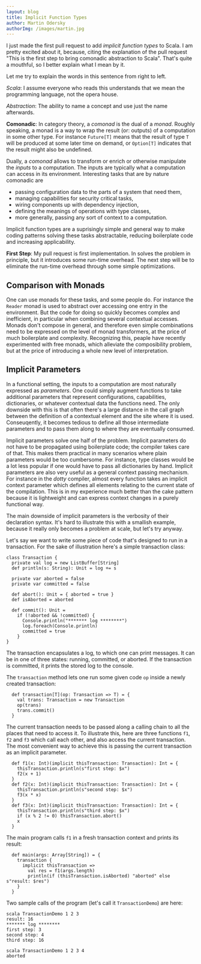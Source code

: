 ```yaml
---
layout: blog
title: Implicit Function Types
author: Martin Odersky
authorImg: /images/martin.jpg
---
```


I just made the first pull request to add _implicit function types_ to
Scala. I am pretty excited about it, because, citing the explanation
of the pull request "This is the first step to bring comonadic
abstraction to Scala". That's quite a mouthful, so I better explain what I
mean by it.

Let me try to explain the words in this sentence from right to left.

*Scala*: I assume everyone who reads this understands that we mean the
 programming language, not the opera house.

*Abstraction*: The ability to name a concept and use just the name afterwards.

**Comonadic**: In category theory, a _comonad_ is the dual of a
_monad_. Roughly speaking, a monad is a way to wrap the result (or:
outputs) of a computation in some other type. For instance
`Future[T]` means that the result of type `T` will be produced at
some later time on demand, or `Option[T]` indicates that the result
might also be undefined.

Dually, a _comonad_ allows to transform or
enrich or otherwise manipulate the _inputs_ to a computation.
The inputs are typically what a computation can access in its
environment. Interesting tasks that are by nature comonadic are

 - passing configuration data to the parts of a system that need them,
 - managing capabilities for security critical tasks,
 - wiring components up with dependency injection,
 - defining the meanings of operations with type classes,
 - more generally, passing any sort of context to a computation.

Implicit function types are a suprisingly simple and general way to
make coding patterns solving these tasks abstractable, reducing
boilerplate code and increasing applicability.

**First Step**: My pull request is first implementation. In solves the
 problem in principle, but it introduces some run-time overhead. The
 next step will be to eliminate the run-time overhead through some
 simple optimizations.


## Comparison with Monads

One can use monads for these tasks, and some people do. For instance
the `Reader` monad is used to abstract over accessing one entry in the
environment.  But the code for doing so quickly becomes complex and
inefficient, in particular when combining several contextual
accesses. Monads don't compose in general, and therefore even simple
combinations need to be expressed on the level of monad transformers,
at the price of much boilerplate and complexity. Recognizing this,
peaple have recently experimented with free monads, which alleviate
the composibility problem, but at the price of introducing a whole new
level of interpretation.

## Implicit Parameters

In a functional setting, the inputs to a computation are most
naturally expressed as _parameters_. One could simply augment
functions to take additional parameters that represent configurations,
capabilities, dictionaries, or whatever contextual data the functions
need. The only downside with this is that often there's a large
distance in the call graph between the definition of a contextual
element and the site where it is used. Conseuqently, it becomes
tedious to define all those intermediate parameters and to pass them
along to where they are eventually consumed.

Implicit parameters solve one half of the problem. Implicit
parameters do not have to be propagated using boilerplate code; the
compiler takes care of that. This makes them practical in many
scenarios where plain parameters would be too cumbersome. For
instance, type classes would be a lot less popular if one would have
to pass all dictionaries by hand. Implicit parameters are also very
useful as a general context passing mechanism. For instance in the
_dotty_ compiler, almost every function takes an implicit context
parameter which defines all elements relating to the current state of
the compilation. This is in my experience much better than the cake
pattern because it is lightweight and can express context changes in a
purely functional way.

The main downside of implicit parameters is the verbosity of their
declaration syntax. It's hard to illustrate this with a smallish example,
because it really only becomes a problem at scale, but let's try anyway.

Let's say we want to write some piece of code that's designed to run
in a transaction. For the sake of illustration here's a simple transaction class:

    class Transaction {
      private val log = new ListBuffer[String]
      def println(s: String): Unit = log += s

      private var aborted = false
      private var committed = false

      def abort(): Unit = { aborted = true }
      def isAborted = aborted

      def commit(): Unit =
        if (!aborted && !committed) {
          Console.println("******* log ********")
          log.foreach(Console.println)
          committed = true
        }
    }

The transaction encapsulates a log, to which one can print messages.
It can be in one of three states: running, committed, or aborted.
If the transaction is committed, it prints the stored log to the console.

The `transaction` method lets one run some given code `op` inside
a newly created transaction:

      def transaction[T](op: Transaction => T) = {
        val trans: Transaction = new Transaction
        op(trans)
        trans.commit()
      }

The current transaction needs to be passed along a calling chain to all
the places that need to access it. To illustrate this, here are three
functions `f1`, `f2` and `f3` which call each other, and also access
the current transaction. The most convenient way to achieve this is
passing the current transaction as an implicit parameter.

      def f1(x: Int)(implicit thisTransaction: Transaction): Int = {
        thisTransaction.println(s"first step: $x")
        f2(x + 1)
      }
      def f2(x: Int)(implicit thisTransaction: Transaction): Int = {
        thisTransaction.println(s"second step: $x")
        f3(x * x)
      }
      def f3(x: Int)(implicit thisTransaction: Transaction): Int = {
        thisTransaction.println(s"third step: $x")
        if (x % 2 != 0) thisTransaction.abort()
        x
      }

The main program calls `f1` in a fresh transaction context and prints
its result:

      def main(args: Array[String]) = {
        transaction {
          implicit thisTransaction =>
            val res = f1(args.length)
            println(if (thisTransaction.isAborted) "aborted" else s"result: $res")
        }
      }

Two sample calls of the program (let's call it `TransactionDemo`) are here:

    scala TransactionDemo 1 2 3
    result: 16
    ******* log ********
    first step: 3
    second step: 4
    third step: 16

    scala TransactionDemo 1 2 3 4
    aborted




